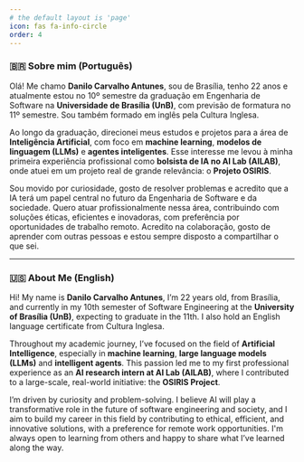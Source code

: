 ```yaml
---
# the default layout is 'page'
icon: fas fa-info-circle
order: 4
---
```


### 🇧🇷 Sobre mim (Português)

Olá! Me chamo **Danilo Carvalho Antunes**, sou de Brasília, tenho 22 anos e atualmente estou no 10º semestre da graduação em Engenharia de Software na **Universidade de Brasília (UnB)**, com previsão de formatura no 11º semestre. Sou também formado em inglês pela Cultura Inglesa.

Ao longo da graduação, direcionei meus estudos e projetos para a área de **Inteligência Artificial**, com foco em **machine learning**, **modelos de linguagem (LLMs)** e **agentes inteligentes**. Esse interesse me levou à minha primeira experiência profissional como **bolsista de IA no AI Lab (AILAB)**, onde atuei em um projeto real de grande relevância: o **Projeto OSIRIS**.

Sou movido por curiosidade, gosto de resolver problemas e acredito que a IA terá um papel central no futuro da Engenharia de Software e da sociedade. Quero atuar profissionalmente nessa área, contribuindo com soluções éticas, eficientes e inovadoras, com preferência por oportunidades de trabalho remoto. Acredito na colaboração, gosto de aprender com outras pessoas e estou sempre disposto a compartilhar o que sei.

---

### 🇺🇸 About Me (English)

Hi! My name is **Danilo Carvalho Antunes**, I’m 22 years old, from Brasília, and currently in my 10th semester of Software Engineering at the **University of Brasília (UnB)**, expecting to graduate in the 11th. I also hold an English language certificate from Cultura Inglesa.

Throughout my academic journey, I’ve focused on the field of **Artificial Intelligence**, especially in **machine learning**, **large language models (LLMs)** and **intelligent agents**. This passion led me to my first professional experience as an **AI research intern at AI Lab (AILAB)**, where I contributed to a large-scale, real-world initiative: the **OSIRIS Project**.

I’m driven by curiosity and problem-solving. I believe AI will play a transformative role in the future of software engineering and society, and I aim to build my career in this field by contributing to ethical, efficient, and innovative solutions, with a preference for remote work opportunities. I'm always open to learning from others and happy to share what I’ve learned along the way.
